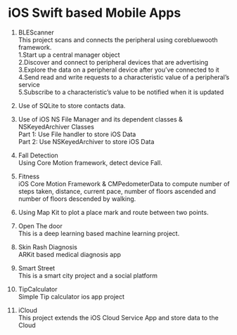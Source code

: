 # iOS Swift based Mobile Apps


1. BLEScanner<br>
This project scans and connects the peripheral using corebluewooth framework.<br>
1.Start up a central manager object<br>
2.Discover and connect to peripheral devices that are advertising<br>
3.Explore the data on a peripheral device after you’ve connected to it<br>
4.Send read and write requests to a characteristic value of a peripheral’s service<br>
5.Subscribe to a characteristic’s value to be notified when it is updated<br>


2. Use of  SQLite to store contacts data.

3. Use of iOS NS File Manager and its dependent classes & NSKeyedArchiver Classes<br>
Part 1: Use File handler to store iOS Data<br>
Part 2: Use NSKeyedArchiver to store iOS Data<br>

4. Fall Detection<br>
Using Core Motion framework, detect device Fall.

5. Fitness<br>
iOS Core Motion Framework & CMPedometerData to compute number of steps taken, distance, current pace, number of floors ascended and number of floors descended by walking.

6. Using Map Kit to plot a place mark and route between two points.

7. Open The door<br>
This is a deep learning based machine learning project. 

8. Skin Rash Diagnosis<br>
ARKit based medical diagnosis app

9. Smart Street<br>
This is a smart city project and a social platform

10. TipCalculator<br>
Simple Tip calculator ios app project

11. iCloud<br>
This project extends the iOS Cloud Service App and store data to the Cloud

